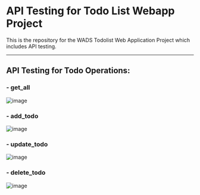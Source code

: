 # **API Testing for Todo List Webapp Project**
This is the repository for the WADS Todolist Web Application Project which includes API testing.

---

## API Testing for Todo Operations:
### - get_all
![image](https://github.com/user-attachments/assets/3984dcbe-595b-41e9-9dca-ba8e26b77895)
### - add_todo
![image](https://github.com/user-attachments/assets/7372f04e-f36f-45bf-861e-1dc9b109aa5e)
### - update_todo
![image](https://github.com/user-attachments/assets/d7e5169d-928f-4df0-9e0b-9d1e631fcc07)
### - delete_todo
![image](https://github.com/user-attachments/assets/61a412d0-a590-47ef-86e7-57974b610973)
